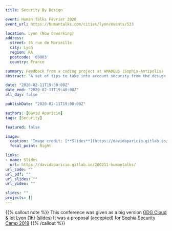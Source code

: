 ```yaml
---
title: Security By Design

event: Human Talks Février 2020
event_url: https://humantalks.com/cities/lyon/events/533

location: Lyon (Now Coworking)
address:
  street: 35 rue de Marseille
  city: Lyon
  region: RA
  postcode: '69003'
  country: France

summary: Feedback from a coding project at AMADEUS (Sophia-Antipolis)
abstract: "A set of tips to take into account security from the design stage. I will share my experience within an implementation at AMADEUS (Sophia-Antipolis)."

date: "2020-02-11T19:30:00Z"
date_end: "2020-02-11T19:40:00Z"
all_day: false

publishDate: "2020-02-11T19:00:00Z"

authors: [David Aparicio]
tags: [Security]

featured: false

image:
  caption: 'Image credit: [**Slides**](https://davidaparicio.gitlab.io/200211-humantalks/)'
  focal_point: Right

links:
- name: Slides
  url: https://davidaparicio.gitlab.io/200211-humantalks/
url_code: ""
url_pdf: ""
url_slides: ""
url_video: ""

slides: ""
projects: []
---
```


{{% callout note %}}
This conference was given as a big version [GDG Cloud & Iot Lyon (1h)](../la-sauvegarde-de-kerberos/) ([slides](https://davidaparicio.gitlab.io/200213-gdglyon/))
It was a proposal (accepted) for [Sophia Security Camp 2019](../agilite-et-securite-numeriques/)
{{% /callout %}}
